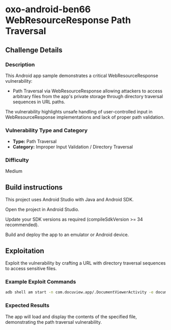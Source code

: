 # oxo-android-ben66 WebResourceResponse Path Traversal

## Challenge Details

### Description

This Android app sample demonstrates a critical WebResourceResponse vulnerability:

- Path Traversal via WebResourceResponse allowing attackers to access arbitrary files from the app's private storage through directory traversal sequences in URL paths.

The vulnerability highlights unsafe handling of user-controlled input in WebResourceResponse implementations and lack of proper path validation.

### Vulnerability Type and Category
- **Type:** Path Traversal
- **Category:** Improper Input Validation / Directory Traversal

### Difficulty
Medium

## Build instructions
This project uses Android Studio with Java and Android SDK.

Open the project in Android Studio.

Update your SDK versions as required (compileSdkVersion >= 34 recommended).

Build and deploy the app to an emulator or Android device.


## Exploitation

Exploit the vulnerability by crafting a URL with directory traversal sequences to access sensitive files.

### Example Exploit Commands

```bash
adb shell am start -n com.docuview.app/.DocumentViewerActivity -e document_name "/etc/ld.config.arm.txt"
```

### Expected Results
The app will load and display the contents of the specified file, demonstrating the path traversal vulnerability.